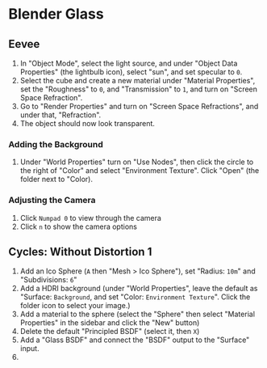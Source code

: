 # Blender Glass

## Eevee

1. In "Object Mode", select the light source, and under "Object Data Properties" (the lightbulb icon), select "sun", and set specular to `0`.
2. Select the cube and create a new material under "Material Properties", set the "Roughness" to `0`, and "Transmission" to `1`, and turn on "Screen Space Refraction".
3. Go to "Render Properties" and turn on "Screen Space Refractions", and under that, "Refraction".
4. The object should now look transparent.

### Adding the Background

1. Under "World Properties" turn on "Use Nodes", then click the circle to the right of "Color" and select "Environment Texture". Click "Open" (the folder next to "Color).

### Adjusting the Camera

1. Click `Numpad 0` to view through the camera
1. Click `n` to show the camera options

## Cycles: Without Distortion 1

1. Add an Ico Sphere (`A` then "Mesh > Ico Sphere"), set "Radius: `10m`" and "Subdivisions: `6`"
2. Add a HDRI background (under "World Properties", leave the default as "Surface: `Background`, and set "Color: `Environment Texture`". Click the folder icon to select your image.)
3. Add a material to the sphere (select the "Sphere" then select "Material Properties" in the sidebar and click the "New" button)
4. Delete the default "Principled BSDF" (select it, then `X`)
5. Add a "Glass BSDF" and connect the "BSDF" output to the "Surface" input.
6. 